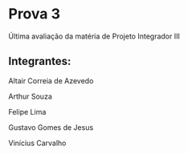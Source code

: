 # Prova 3
Última avaliação da matéria de Projeto Integrador III
## Integrantes:

Altair Correia de Azevedo

Arthur Souza

Felipe Lima

Gustavo Gomes de Jesus

Vinícius Carvalho